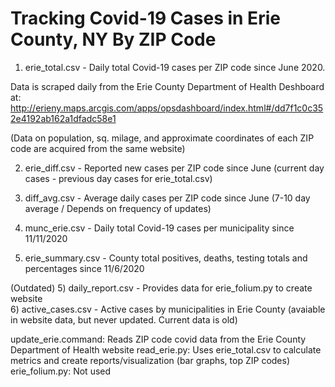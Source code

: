# Tracking Covid-19 Cases in Erie County, NY By ZIP Code

1) erie_total.csv - Daily total Covid-19 cases per ZIP code since June 2020. 

Data is scraped daily from the Erie County Department of Health Deshboard at:
http://erieny.maps.arcgis.com/apps/opsdashboard/index.html#/dd7f1c0c352e4192ab162a1dfadc58e1

(Data on population, sq. milage, and approximate coordinates of each ZIP code are acquired from the same website)

2) erie_diff.csv - Reported new cases per ZIP code since June (current day cases - previous day cases for erie_total.csv)
3) diff_avg.csv - Average daily cases per ZIP code since June (7-10 day average / Depends on frequency of updates)

4) munc_erie.csv - Daily total Covid-19 cases per municipality since 11/11/2020
5) erie_summary.csv - County total positives, deaths, testing totals and percentages since 11/6/2020
 
(Outdated)
5) daily_report.csv - Provides data for erie_folium.py to create website  
6) active_cases.csv - Active cases by municipalities in Erie County (avaiable in website data, but never updated. Current data is old)
  
update_erie.command: Reads ZIP code covid data from the Erie County Department of Health website
read_erie.py: Uses erie_total.csv to calculate metrics and create reports/visualization (bar graphs, top ZIP codes)
erie_folium.py: Not used
